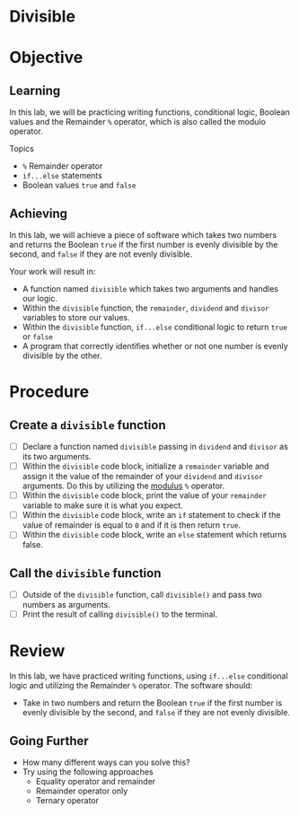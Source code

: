 # Divisible

# Objective

## Learning

In this lab, we will be practicing writing functions, conditional logic, Boolean values and the Remainder `%` operator, which is also called the modulo operator.

Topics

- `%` Remainder operator
- `if...else` statements
- Boolean values `true` and `false`

## Achieving

In this lab, we will achieve a piece of software which takes two numbers and returns the Boolean `true` if the first number is evenly divisible by the second, and `false` if they are not evenly divisible. 

Your work will result in:

- A function named `divisible` which takes two arguments and handles our logic.
- Within the `divisible` function, the `remainder`, `dividend` and `divisor` variables to store our values.
- Within the `divisible` function,  `if...else` conditional logic to return `true` or `false`
- A program that correctly identifies whether or not one number is evenly divisible by the other.

# Procedure

## Create a `divisible` function

- [ ] Declare a function named `divisible` passing in `dividend` and `divisor` as its two arguments.
- [ ] Within the `divisible` code block, initialize a `remainder` variable and assign it the value of the remainder of your `dividend` and `divisor` arguments. Do this by utilizing the [modulus](https://developer.mozilla.org/en-US/docs/Web/JavaScript/Reference/Operators/Remainder) `%` operator.
- [ ] Within the `divisible` code block, print the value of your `remainder` variable to make sure it is what you expect.
- [ ] Within the `divisible` code block, write an `if` statement to check if the value of remainder is equal to `0` and if it is then return `true`.
- [ ] Within the `divisible` code block, write an `else` statement which returns false.

## Call the `divisible` function

- [ ] Outside of the `divisible` function, call `divisible()` and pass two numbers as arguments.
- [ ] Print the result of calling `divisible()` to the terminal.

# Review

In this lab, we have practiced writing functions, using `if...else` conditional logic and utilizing the Remainder `%` operator. The software should:

- Take in two numbers and return the Boolean `true` if the first number is evenly divisible by the second, and `false` if they are not evenly divisible. 
 

## Going Further

- How many different ways can you solve this?
- Try using the following approaches
  - Equality operator and remainder
  - Remainder operator only
  - Ternary operator
